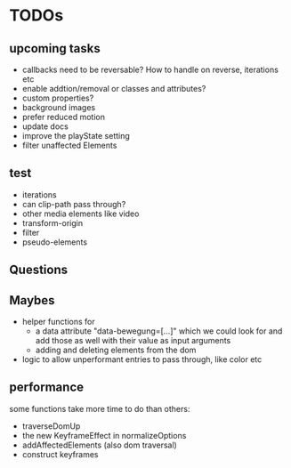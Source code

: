 # TODOs

## upcoming tasks

- callbacks need to be reversable? How to handle on reverse, iterations etc
- enable addtion/removal or classes and attributes?
- custom properties?
- background images
- prefer reduced motion
- update docs
- improve the playState setting
- filter unaffected Elements

## test

- iterations
- can clip-path pass through?
- other media elements like video
- transform-origin
- filter
- pseudo-elements

## Questions

## Maybes

- helper functions for
  - a data attribute "data-bewegung=[...]" which we could look for and add those as well with their value as input arguments
  - adding and deleting elements from the dom
- logic to allow unperformant entries to pass through, like color etc

## performance

some functions take more time to do than others:

- traverseDomUp
- the new KeyframeEffect in normalizeOptions
- addAffectedElements (also dom traversal)
- construct keyframes
